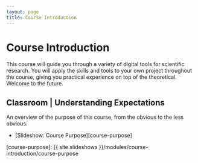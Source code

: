 ```yaml
---
layout: page
title: Course Introduction
---
```


# Course Introduction

This course will guide you through a variety of digital tools for scientific research. You will apply the skills and tools to your own project throughout the course, giving you practical experience on top of the theoretical. Welcome to the future.


## Classroom | Understanding Expectations

An overview of the purpose of this course, from the obvious to the less obvious.

- [Slideshow: Course Purpose][course-purpose]

[course-purpose]: {{ site.slideshows }}/modules/course-introduction/course-purpose



